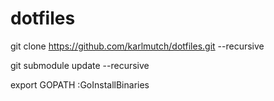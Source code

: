 # dotfiles
git clone https://github.com/karlmutch/dotfiles.git --recursive

git submodule update --recursive

export GOPATH
:GoInstallBinaries
